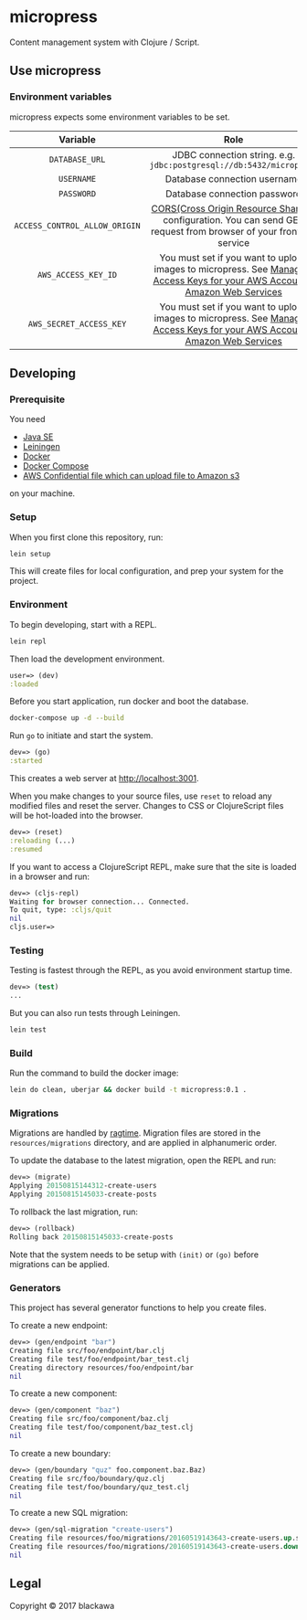 # micropress

Content management system with Clojure / Script.

## Use micropress

### Environment variables

micropress expects some environment variables to be set.

|Variable|Role|
|:-:|:-:|
|`DATABASE_URL`|JDBC connection string. e.g. `jdbc:postgresql://db:5432/micropress`|
|`USERNAME`|Database connection username|
|`PASSWORD`|Database connection password|
|`ACCESS_CONTROL_ALLOW_ORIGIN`|[CORS(Cross Origin Resource Sharing)](https://www.w3.org/TR/cors/) configuration. You can send GET request from browser of your frontend service|
|`AWS_ACCESS_KEY_ID`|You must set if you want to upload images to micropress. See [Managing Access Keys for your AWS Account - Amazon Web Services](http://docs.aws.amazon.com/general/latest/gr/managing-aws-access-keys.html)|
|`AWS_SECRET_ACCESS_KEY`|You must set if you want to upload images to micropress. See [Managing Access Keys for your AWS Account - Amazon Web Services](http://docs.aws.amazon.com/general/latest/gr/managing-aws-access-keys.html)|

## Developing

### Prerequisite

You need

* [Java SE](http://www.oracle.com/technetwork/java/javase/downloads/index-jsp-138363.html)
* [Leiningen](http://leiningen.org/)
* [Docker](https://www.docker.com/)
* [Docker Compose](https://docs.docker.com/compose/)
* [AWS Confidential file which can upload file to Amazon s3](https://aws.amazon.com/jp/s3/)

on your machine.

### Setup

When you first clone this repository, run:

```sh
lein setup
```

This will create files for local configuration, and prep your system
for the project.

### Environment

To begin developing, start with a REPL.

```sh
lein repl
```

Then load the development environment.

```clojure
user=> (dev)
:loaded
```

Before you start application, run docker and boot the database.

```sh
docker-compose up -d --build
```

Run `go` to initiate and start the system.

```clojure
dev=> (go)
:started
```

This creates a web server at <http://localhost:3001>.

When you make changes to your source files, use `reset` to reload any
modified files and reset the server. Changes to CSS or ClojureScript
files will be hot-loaded into the browser.

```clojure
dev=> (reset)
:reloading (...)
:resumed
```

If you want to access a ClojureScript REPL, make sure that the site is loaded
in a browser and run:

```clojure
dev=> (cljs-repl)
Waiting for browser connection... Connected.
To quit, type: :cljs/quit
nil
cljs.user=>
```

### Testing

Testing is fastest through the REPL, as you avoid environment startup
time.

```clojure
dev=> (test)
...
```

But you can also run tests through Leiningen.

```sh
lein test
```

### Build

Run the command to build the docker image:

```sh
lein do clean, uberjar && docker build -t micropress:0.1 .
```

### Migrations

Migrations are handled by [ragtime][]. Migration files are stored in
the `resources/migrations` directory, and are applied in alphanumeric
order.

To update the database to the latest migration, open the REPL and run:

```clojure
dev=> (migrate)
Applying 20150815144312-create-users
Applying 20150815145033-create-posts
```

To rollback the last migration, run:

```clojure
dev=> (rollback)
Rolling back 20150815145033-create-posts
```

Note that the system needs to be setup with `(init)` or `(go)` before
migrations can be applied.

[ragtime]: https://github.com/weavejester/ragtime

### Generators

This project has several generator functions to help you create files.

To create a new endpoint:

```clojure
dev=> (gen/endpoint "bar")
Creating file src/foo/endpoint/bar.clj
Creating file test/foo/endpoint/bar_test.clj
Creating directory resources/foo/endpoint/bar
nil
```

To create a new component:

```clojure
dev=> (gen/component "baz")
Creating file src/foo/component/baz.clj
Creating file test/foo/component/baz_test.clj
nil
```

To create a new boundary:

```clojure
dev=> (gen/boundary "quz" foo.component.baz.Baz)
Creating file src/foo/boundary/quz.clj
Creating file test/foo/boundary/quz_test.clj
nil
```

To create a new SQL migration:

```clojure
dev=> (gen/sql-migration "create-users")
Creating file resources/foo/migrations/20160519143643-create-users.up.sql
Creating file resources/foo/migrations/20160519143643-create-users.down.sql
nil
```

## Legal

Copyright © 2017 blackawa
